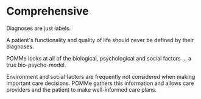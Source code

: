 # Comprehensive

Diagnoses are just labels.

A patient's functionality and quality of life should never be defined by their diagnoses.

POMMe looks at all of the biological, psychological and social factors ... a true bio-psycho-model.

Environment and social factors are frequently not considered when making important care decisions. POMMe gathers this information and allows care providers and the patient to make well-informed care plans.
